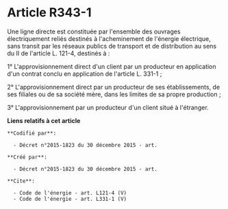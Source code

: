 # Article R343-1

Une ligne directe est constituée par l'ensemble des ouvrages électriquement reliés destinés à l'acheminement de l'énergie
électrique, sans transit par les réseaux publics de transport et de distribution au sens du II de l'article L. 121-4,
destinés à : 

1° L'approvisionnement direct d'un client par un producteur en application d'un contrat conclu en application de l'article L.
331-1 ;

2° L'approvisionnement direct par un producteur de ses établissements, de ses filiales ou de sa société mère, dans les
limites de sa propre production ; 

3° L'approvisionnement par un producteur d'un client situé à l'étranger.

**Liens relatifs à cet article**

	**Codifié par**:

	  - Décret n°2015-1823 du 30 décembre 2015 - art.

	**Créé par**:

	  - Décret n°2015-1823 du 30 décembre 2015 - art.

	**Cite**:

	  - Code de l'énergie - art. L121-4 (V)
	  - Code de l'énergie - art. L331-1 (V)
